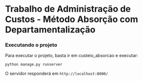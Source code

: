 Trabalho de Administração de Custos - Método Absorção com Departamentalização
===============

### Executando o projeto ###

Para executar o projeto, basta ir em custeio_absorcao e executar:
```
python manage.py runserver
```

O servidor responderá em `http://localhost:8000/`